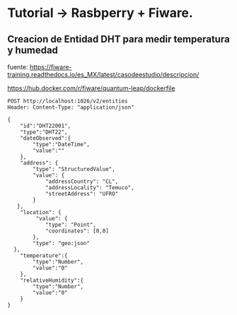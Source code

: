 # Tutorial -> Rasbperry + Fiware.

## Creacion de Entidad DHT para medir temperatura y humedad

fuente: https://fiware-training.readthedocs.io/es_MX/latest/casodeestudio/descripcion/

https://hub.docker.com/r/fiware/quantum-leap/dockerfile

```
POST http://localhost:1026/v2/entities
Header: Content-Type: "application/json"

{
    "id":"DHT22001",
    "type":"DHT22",
    "dateObserved":{
        "type":"DateTime",
        "value":""
    },
    "address": {
        "type": "StructuredValue",
        "value": {
            "addressCountry": "CL",
            "addressLocality": "Temuco",
            "streetAddress": "UFRO"           
        }
   },
    "location": {
         "value": {
            "type": "Point",
            "coordinates": [0,0]
        },
        "type": "geo:json"
  },
    "temperature":{
        "type":"Number",
        "value":"0"
    },
    "relativeHumidity":{
        "type":"Number",
        "value":"0"
    }
}
```